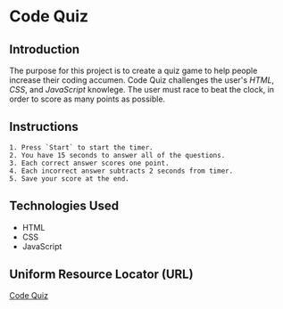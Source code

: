# **Code Quiz**

## **Introduction**

The purpose for this project is to create a quiz game to help people increase their coding accumen.  Code Quiz challenges the user's *HTML*, *CSS*, and *JavaScript* knowlege.  The user must race to beat the clock, in order to score as many points as possible.

## **Instructions**

    1. Press `Start` to start the timer.
    2. You have 15 seconds to answer all of the questions.
    3. Each correct answer scores one point.
    4. Each incorrect answer subtracts 2 seconds from timer.
    5. Save your score at the end.


## **Technologies Used**

  * HTML
  * CSS
  * JavaScript

  ## **Uniform Resource Locator (URL)**

[Code Quiz](https://fbdthree.github.io/04---Challenge/)




